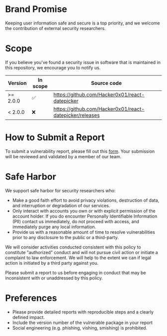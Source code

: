 # Brand Promise

Keeping user information safe and secure is a top priority, and we welcome the contribution of external security researchers.

# Scope

If you believe you've found a security issue in software that is maintained in this repository, we encourage you to notify us.

| Version  | In scope | Source code                                             |
| -------- | -------- | ------------------------------------------------------- |
| >= 2.0.0 | ✅       | https://github.com/Hacker0x01/react-datepicker          |
| < 2.0.0  | ❌       | https://github.com/Hacker0x01/react-datepicker/releases |

# How to Submit a Report

To submit a vulnerability report, please fill out this [form](https://hackerone.com/security). Your submission will be reviewed and validated by a member of our team.

# Safe Harbor

We support safe harbor for security researchers who:

- Make a good faith effort to avoid privacy violations, destruction of data, and interruption or degradation of our services.
- Only interact with accounts you own or with explicit permission of the account holder. If you do encounter Personally Identifiable Information (PII) contact us immediately, do not proceed with access, and immediately purge any local information.
- Provide us with a reasonable amount of time to resolve vulnerabilities prior to any disclosure to the public or a third-party.

We will consider activities conducted consistent with this policy to constitute "authorized" conduct and will not pursue civil action or initiate a complaint to law enforcement. We will help to the extent we can if legal action is initiated by a third party against you.

Please submit a report to us before engaging in conduct that may be inconsistent with or unaddressed by this policy.

# Preferences

- Please provide detailed reports with reproducible steps and a clearly defined impact.
- Include the version number of the vulnerable package in your report
- Social engineering (e.g. phishing, vishing, smishing) is prohibited.
